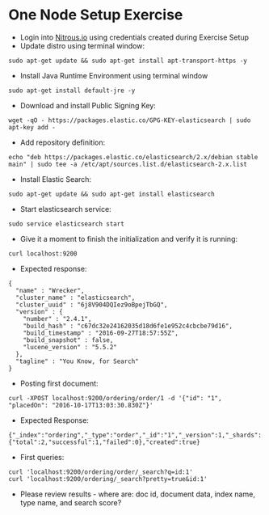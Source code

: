 # One Node Setup Exercise #

* Login into <a href="https://www.nitrous.io/app/#/login" target="_blank">Nitrous.io<a> using credentials created during Exercise Setup
* Update distro using terminal window:
```
sudo apt-get update && sudo apt-get install apt-transport-https -y
```
* Install Java Runtime Environment using terminal window
```
sudo apt-get install default-jre -y
```
* Download and install Public Signing Key:
```
wget -qO - https://packages.elastic.co/GPG-KEY-elasticsearch | sudo apt-key add -
```
* Add repository definition:
```
echo "deb https://packages.elastic.co/elasticsearch/2.x/debian stable main" | sudo tee -a /etc/apt/sources.list.d/elasticsearch-2.x.list
```
* Install Elastic Search:
```
sudo apt-get update && sudo apt-get install elasticsearch
```
* Start elasticsearch service:
```
sudo service elasticsearch start
```
* Give it a moment to finish the initialization and verify it is running:
```
curl localhost:9200
```
* Expected response:
```
{
  "name" : "Wrecker",
  "cluster_name" : "elasticsearch",
  "cluster_uuid" : "6j8V904DQIez9oBpejTbGQ",
  "version" : {
    "number" : "2.4.1",
    "build_hash" : "c67dc32e24162035d18d6fe1e952c4cbcbe79d16",
    "build_timestamp" : "2016-09-27T18:57:55Z",
    "build_snapshot" : false,
    "lucene_version" : "5.5.2"
  },
  "tagline" : "You Know, for Search"
}
```
* Posting first document:
```
curl -XPOST localhost:9200/ordering/order/1 -d '{"id": "1", "placedOn": "2016-10-17T13:03:30.830Z"}'
```
* Expected Response:
```
{"_index":"ordering","_type":"order","_id":"1","_version":1,"_shards":{"total":2,"successful":1,"failed":0},"created":true}
```
* First queries:
```
curl 'localhost:9200/ordering/order/_search?q=id:1'
curl 'localhost:9200/ordering/_search?pretty=true&id:1'
```
* Please review results - where are: doc id, document data, index name, type name, and search score? 